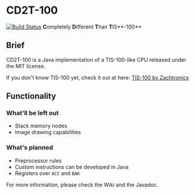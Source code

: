 # CD2T-100
[![Build Status](https://travis-ci.org/battila7/cd2t-100.svg?branch=master)](https://travis-ci.org/battila7/cd2t-100)
**C**ompletely **D**ifferent **T**han **T**IS**-100**
 
## Brief
CD2T-100 is a Java implementation of a TIS-100-like CPU released under the MIT license. 

If you don't know TIS-100 yet, check it out at here:
[TIS-100 by Zachtronics](http://www.zachtronics.com/tis-100/)

## Functionality
### What'll be left out
* Stack memory nodes
* Image drawing capabilities

### What's planned
* Preprocessor rules
* Custom instructions can be developed in Java
* Registers over `ACC` and `BAK`

For more information, please check the Wiki and the Javadoc.
